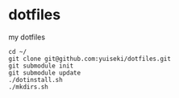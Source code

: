 dotfiles
========

my dotfiles

```
cd ~/
git clone git@github.com:yuiseki/dotfiles.git
git submodule init
git submodule update
./dotinstall.sh
./mkdirs.sh
```
